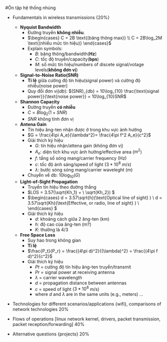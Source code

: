 #Ôn tập hệ thống nhúng
- Fundamentals in wireless transmissions {20%}
    - **Nyquist Bandwidth**
        - Đường truyền **không nhiễu**. 
        - $\begin{cases} 
        C = 2B \text{(băng thông max)} \\
        C = 2B\log_2M \text{(nhiều mức tín hiệu)}
        \end{cases}$
        - Explain symbols:
            - $B$: băng thông/bandwidth(**Hz**)
            - $C$: tốc độ truyền/capacity(**bps**)
            - $M$: số mức tín hiệu/numbers of discete signal/votage levels(**không đơn vị**)
    - **Signal-to-Noise Ratio(SNR)** 
        - **Tỉ lệ** giữa cường độ tín hiệu(signal power) và cường độ nhiễu(noise power)
        - Quy đổi đơn vị($db$): $(SNR)_{db} = 10\log_{10} \frac{\text{signal power}}{\text{noise power}} = 10\log_{10}SNR$
    - **Shannon Capacity**
        - Đường truyền **có nhiễu**
        - $C = B\log_2(1 + SNR)$
        - $SNR\text{ không tính đơn vị}$
    - **Antena Gain**
        - Tín hiệu ăng-ten nhận được ở trong khu vực ảnh hưởng
        - $G = \frac{4\pi A_e}{\lambda^2}= \frac{4\pi f^2 A_e}{c^2}$
        - Giải thích ký hiệu
            - $G$: tín hiệu nhận/attena gain (không đơn vị)
            - $A_e$: diện tích khu vực ảnh hưởng/effective area ($m^2$)
            - $f$: tầng số sóng mang/carrier frequency (Hz)
            - $c$: tốc độ ánh sáng/speed of light ($3*10^8 \ m/s$)
            - $\lambda$: bước sóng sóng mang/carrier waveleght (m)
        - Chuyển về db: $10\log_{10}(G)$
    - **Light-of-Sight Propagation**
        - Truyền tín hiệu theo đường thẳng
        - $LOS = 3.57(\sqrt{Kh_1} + \ \sqrt{Kh_2}) $
        - $\begin{cases}
        d = 3.57\sqrt{h}(\text{Optical line of sight} ) \\
        d = 3.57\sqrt{Kh}(\text{Effective, or radio, line of sight} ) \\
        \end{cases} $
        - Giải thích ký hiệu
            - $d$: khoảng cách giữa 2 ăng-ten (km)
            - $h$: độ cao của ăng-ten (m?)
            - $K$: thường là 4/3
    - **Free Space Loss**
        - Suy hao trong không gian
        - **Tỉ lệ**
        - $\frac{P_t}{P_r} = \frac{(4\pi d)^2}{(\lambda)^2} = \frac{(4\pi f d)^2}{c^2}$
        - Giải thích ký hiệu
            - $Pt$ = cường độ tín hiệu ăng-ten truyền/transmit 
            - $Pr$ = signal power at receiving antenna
            - $\lambda$ = carrier wavelength
            - $d$ = propagation distance between antennas
            - $c$ = speed of light ($3 * 10^8$ m/s)
            - where $d$ and $\lambda$ are in the same units (e.g., meters)
    ...

        
- Technologies for different scenarios/applications {wifi}, comparisons of network technologies  20%

- Flows of operations [linux network kernel, drivers, packet transmission, packet reception/forwarding]    40%

- Alternative questions {projects} 20%